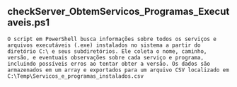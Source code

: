 ## checkServer_ObtemServicos_Programas_Executaveis.ps1
    O script em PowerShell busca informações sobre todos os serviços e arquivos executáveis (.exe) instalados no sistema a partir do diretório C:\ e seus subdiretórios. Ele coleta o nome, caminho, versão, e eventuais observações sobre cada serviço e programa, incluindo possíveis erros ao tentar obter a versão. Os dados são armazenados em um array e exportados para um arquivo CSV localizado em C:\Temp\Servicos_e_programas_instalados.csv


